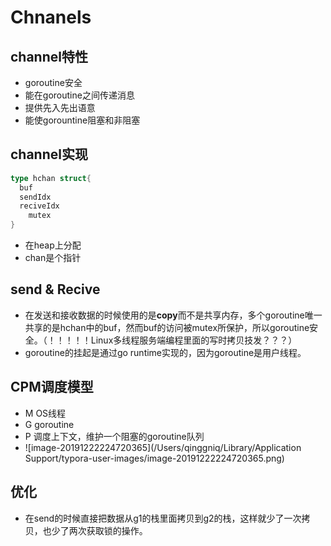# Chnanels

## channel特性

- goroutine安全
- 能在goroutine之间传递消息
- 提供先入先出语意
- 能使gorountine阻塞和非阻塞

## channel实现

```go
type hchan struct{
  buf 
  sendIdx
  reciveIdx
 	mutex
}
```

- 在heap上分配
- chan是个指针

## send & Recive

- 在发送和接收数据的时候使用的是**copy**而不是共享内存，多个goroutine唯一共享的是hchan中的buf，然而buf的访问被mutex所保护，所以goroutine安全。（！！！！！Linux多线程服务端编程里面的写时拷贝技发？？？）
- goroutine的挂起是通过go runtime实现的，因为goroutine是用户线程。

## CPM调度模型

- M OS线程
- G goroutine
- P 调度上下文，维护一个阻塞的goroutine队列
- ![image-20191222224720365](/Users/qinggniq/Library/Application Support/typora-user-images/image-20191222224720365.png)



## 优化

- 在send的时候直接把数据从g1的栈里面拷贝到g2的栈，这样就少了一次拷贝，也少了两次获取锁的操作。